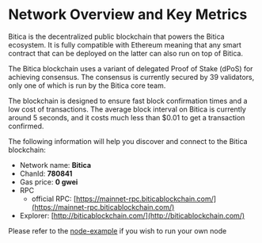 # Network Overview and Key Metrics

Bitica is the decentralized public blockchain that powers the Bitica ecosystem. It is fully compatible with Ethereum meaning that any smart contract that can be deployed on the latter can also run on top of Bitica.

The Bitica blockchain uses a variant of delegated Proof of Stake \(dPoS\) for achieving consensus. The consensus is currently secured by 39 validators, only one of which is run by the Bitica core team.

The blockchain is designed to ensure fast block confirmation times and a low cost of transactions. The average block interval on Bitica is currently around 5 seconds, and it costs much less than $0.01 to get a transaction confirmed.

The following information will help you discover and connect to the Bitica blockchain:   

* Network name: **Bitica**
* ChanId: **780841**
* Gas price: **0 gwei**
* RPC
  * official RPC: [https://mainnet-rpc.biticablockchain.com/](https://mainnet-rpc.biticablockchain.com/)
* Explorer: [http://biticablockchain.com/](http://biticablockchain.com/)

Please refer to the [node-example](https://github.com/Blockbeatsnetwork/CoinNetwork/tree/master/node-example) if you wish to run your own node

